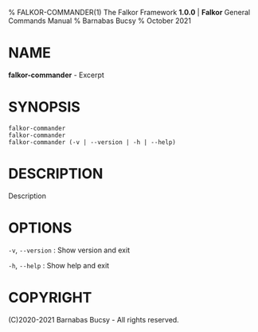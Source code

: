 % FALKOR-COMMANDER(1) The Falkor Framework **1.0.0** | **Falkor** General Commands Manual
% Barnabas Bucsy
% October 2021

# NAME

**falkor-commander** - Excerpt

# SYNOPSIS

```
falkor-commander
falkor-commander
falkor-commander (-v | --version | -h | --help)
```

# DESCRIPTION

Description

# OPTIONS

`-v`, `--version`
:   Show version and exit

`-h`, `--help`
:   Show help and exit

# COPYRIGHT

(C)2020-2021 Barnabas Bucsy - All rights reserved.
